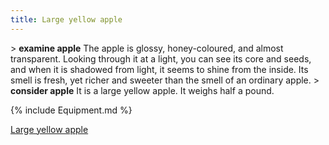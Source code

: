 ```yaml
---
title: Large yellow apple
---
```


\> **examine apple**
The apple is glossy, honey-coloured, and almost transparent. Looking
through
it at a light, you can see its core and seeds, and when it is shadowed
from
light, it seems to shine from the inside. Its smell is fresh, yet richer
and
sweeter than the smell of an ordinary apple.
\> **consider apple**
It is a large yellow apple.
It weighs half a pound.

{% include Equipment.md %}

[Large yellow apple](Category:_Consumables "wikilink")